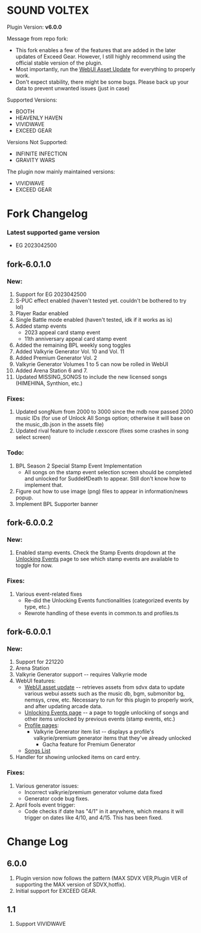 # SOUND VOLTEX

Plugin Version: **v6.0.0**

Message from repo fork:

- This fork enables a few of the features that are added in the later updates of Exceed Gear. However, I still highly recommend using the official stable version of the plugin. 
- Most importantly, run the [WebUI Asset Update](/plugin/sdvx@asphyxia/update%20webui%20assets) for everything to properly work.
- Don't expect stability, there might be some bugs. Please back up your data to prevent unwanted issues (just in case)

Supported Versions:

- BOOTH
- HEAVENLY HAVEN
- VIVIDWAVE
- EXCEED GEAR

Versions Not Supported:

- INFINITE INFECTION
- GRAVITY WARS

The plugin now mainly maintained versions:

- VIVIDWAVE
- EXCEED GEAR

Fork Changelog
===========
### Latest supported game version
- EG 2023042500

## fork-6.0.1.0

### New:

1. Support for EG 2023042500
2. S-PUC effect enabled (haven't tested yet. couldn't be bothered to try lol)
3. Player Radar enabled
4. Single Battle mode enabled (haven't tested, idk if it works as is)
5. Added stamp events
	- 2023 appeal card stamp event
	- 11th anniversary appeal card stamp event
6. Added the remaining BPL weekly song toggles
7. Added Valkyrie Generator Vol. 10 and Vol. 11
8. Added Premium Generator Vol. 2
9. Valkyrie Generator Volumes 1 to 5 can now be rolled in WebUI
10. Added Arena Station 6 and 7.
11. Updated MISSING_SONGS to include the new licensed songs (HIMEHINA, Synthion, etc.)

### Fixes:

1. Updated songNum from 2000 to 3000 since the mdb now passed 2000 music IDs (for use of Unlock All Songs option; otherwise it will base on the music_db.json in the assets file)
2. Updated rival feature to include r.exscore (fixes some crashes in song select screen)

### Todo:

1. BPL Season 2 Special Stamp Event Implementation
	- All songs on the stamp event selection screen should be completed and unlocked for SuddeИDeath to appear. Still don't know how to implement that.
2. Figure out how to use image (png) files to appear in information/news popup.
3. Implement BPL Supporter banner

## fork-6.0.0.2

### New:

1. Enabled stamp events. Check the Stamp Events dropdown at the [Unlocking Events](/plugin/sdvx@asphyxia/unlocking%20events) page to see which stamp events are available to toggle for now.

### Fixes:

1. Various event-related fixes
	- Re-did the Unlocking Events functionalities (categorized events by type, etc.)
	- Rewrote handling of these events in common.ts and profiles.ts

## fork-6.0.0.1

### New:

1. Support for 221220
2. Arena Station
3. Valkyrie Generator support -- requires Valkyrie mode
4. WebUI features:
	- [WebUI asset update](/plugin/sdvx@asphyxia/update%20webui%20assets) -- retrieves assets from sdvx data to update various webui assets such as the music db, bgm, submonitor bg, nemsys, crew, etc. Necessary to run for this plugin to properly work, and after updating arcade data.
	- [Unlocking Events page](/plugin/sdvx@asphyxia/unlocking%20events) -- a page to toggle unlocking of songs and other items unlocked by previous events (stamp events, etc.) 
	- [Profile pages](/plugin/sdvx@asphyxia/profiles):
		- Valkyrie Generator item list -- displays a profile's valkyrie/premium generator items that they've already unlocked
			- Gacha feature for Premium Generator
	- [Songs List](/plugin/sdvx@asphyxia/songs%20list) 
5. Handler for showing unlocked items on card entry.

### Fixes:

1. Various generator issues:
	- Incorrect valkyrie/premium generator volume data fixed
	- Generator code bug fixes.
2. April fools event trigger:
	- Code checks if date has "4/1" in it anywhere, which means it will trigger on dates like 4/10, and 4/15. This has been fixed.

Change Log
===========

## 6.0.0

1. Plugin version now follows the pattern (MAX SDVX VER,Plugin VER of supporting the MAX version of SDVX,hotfix).
2. Initial support for EXCEED GEAR.

## 1.1

1. Support VIVIDWAVE
